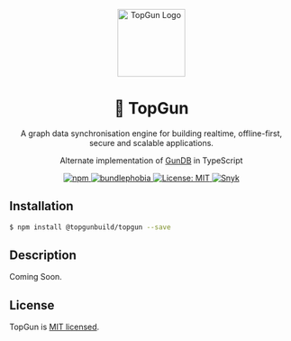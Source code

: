 <p align="center">
  <a href="https://github.com/TopGunBuild/topgun" target="blank"><img src="https://avatars.githubusercontent.com/u/121893825?s=200&v=4" width="120" alt="TopGun Logo" /></a>
</p>
<h1 align="center" style="border-bottom: none;">🚀 TopGun</h1>
<p align="center">A graph data synchronisation engine for building realtime, offline-first, secure and scalable applications.</p>
<p align="center">Alternate implementation of <a href="https://github.com/amark/gun" target="blank">GunDB</a> in TypeScript</p>

<p align="center">
  <a href="https://npm.im/@topgunbuild/topgun">
    <img alt="npm" src="https://badgen.net/npm/v/@topgunbuild/topgun">
  </a>
  <a href="https://bundlephobia.com/result?p=@topgunbuild/topgun">
    <img alt="bundlephobia" src="https://img.shields.io/bundlephobia/minzip/@topgunbuild/topgun.svg">
  </a>
  <a href="https://opensource.org/licenses/MIT">
      <img alt="License: MIT" src="https://img.shields.io/badge/License-MIT-yellow.svg">
  </a>
  <a href="https://snyk.io/test/github/TopGunBuild/@topgunbuild/topgun">
      <img alt="Snyk" src="https://snyk.io/test/github/TopGunBuild/@topgunbuild/topgun/badge.svg">
  </a>
</p>

## Installation

```bash
$ npm install @topgunbuild/topgun --save
```

## Description
Coming Soon.

## License

TopGun is [MIT licensed](LICENSE).